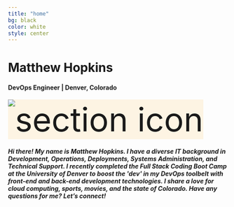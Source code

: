 ```yaml
---
title: "home"
bg: black
color: white
style: center
---
```

# Matthew Hopkins

#### DevOps Engineer | Denver, Colorado

<span class="fa-stack subtlecircle" style="font-size:75px; background:rgba(255,166,0,0.1)">
<img class="header-img" src="https://avatars1.githubusercontent.com/u/11864037?v=3&s=460" alt="section icon" />
</span>


##### Hi there! My name is Matthew Hopkins. I have a diverse IT background in Development, Operations, Deployments, Systems Administration, and Technical Support. I recently completed the Full Stack Coding Boot Camp at the University of Denver to boost the 'dev' in my DevOps toolbelt with front-end and back-end development technologies. I share a love for cloud computing, sports, movies, and the state of Colorado. Have any questions for me? Let’s connect!

<br>

<a href="https://github.com/mrhopkins">
<span class="fa-stack fa-lg">
<i class="fa fa-circle fa-stack-2x"></i>
<i class="fa fa-github-alt fa-stack-1x" style="color: black;"></i>
</span></a>
<a href="https://www.linkedin.com/in/matthewrhopkins">
<span class="fa-stack fa-lg">
<i class="fa fa-circle fa-stack-2x"></i>
<i class="fa fa-linkedin fa-stack-1x" style="color: black;"></i>
</span></a>
<a href="https://drive.google.com/file/d/1QhqzYfftft5rGkHVC4_lvvadNLCZgyit">
<span class="fa-stack fa-lg">
<i class="fa fa-circle fa-stack-2x"></i>
<i class="fa fa-file-pdf-o fa-stack-1x" style="color: black;"></i>
</span></a>
<a href="mailto:matthew.hopkins@colorado.edu">
<span class="fa-stack fa-lg">
<i class="fa fa-circle fa-stack-2x"></i>
<i class="fa fa-envelope fa-stack-1x" style="color: black;"></i>
</span></a>
